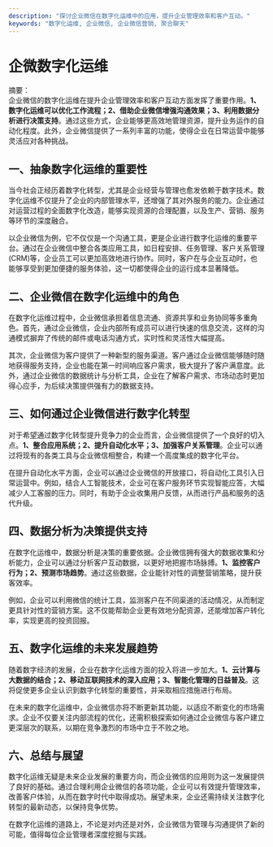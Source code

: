 ```yaml
---
description: "探讨企业微信在数字化运维中的应用，提升企业管理效率和客户互动。"
keywords: "数字化运维, 企业微信, 企业微信营销, 聚合聊天"
---
```

# 企微数字化运维

摘要：  
企业微信的数字化运维在提升企业管理效率和客户互动方面发挥了重要作用。**1、数字化运维可以优化工作流程；2、借助企业微信增强沟通效果；3、利用数据分析进行决策支持**。通过这些方式，企业能够更高效地管理资源，提升业务运作的自动化程度。此外，企业微信提供了一系列丰富的功能，使得企业在日常运营中能够灵活应对各种挑战。

## 一、抽象数字化运维的重要性

当今社会正经历着数字化转型，尤其是企业经营与管理也愈发依赖于数字技术。数字化运维不仅提升了企业的内部管理水平，还增强了其对外服务的能力。企业通过对运营过程的全面数字化改造，能够实现资源的合理配置，以及生产、营销、服务等环节的深度融合。

以企业微信为例，它不仅仅是一个沟通工具，更是企业进行数字化运维的重要平台。通过在企业微信中整合各类应用工具，如日程安排、任务管理、客户关系管理(CRM)等，企业员工可以更加高效地进行协作。同时，客户在与企业互动时，也能够享受到更加便捷的服务体验，这一切都使得企业的运行成本显著降低。

## 二、企业微信在数字化运维中的角色

在数字化运维过程中，企业微信承担着信息流通、资源共享和业务协同等多重角色。首先，通过企业微信，企业内部所有成员可以进行快速的信息交流，这样的沟通模式摒弃了传统的邮件或电话沟通方式，实时性和灵活性大幅提高。

其次，企业微信为客户提供了一种新型的服务渠道。客户通过企业微信能够随时随地获得服务支持，企业也能在第一时间响应客户需求，极大提升了客户满意度。此外，通过企业微信的数据统计与分析工具，企业在了解客户需求、市场动态时更加得心应手，为后续决策提供强有力的数据支持。

## 三、如何通过企业微信进行数字化转型

对于希望通过数字化转型提升竞争力的企业而言，企业微信提供了一个良好的切入点。**1、整合应用系统；2、提升自动化水平；3、加强客户关系管理**。企业可以通过将现有的各类工具与企业微信相整合，构建一个高度集成的数字化平台。

在提升自动化水平方面，企业可以通过企业微信的开放接口，将自动化工具引入日常运营中。例如，结合人工智能技术，企业可在客户服务环节实现智能应答，大幅减少人工客服的压力。同时，有助于企业收集用户反馈，从而进行产品和服务的迭代升级。

## 四、数据分析为决策提供支持

在数字化运维中，数据分析是决策的重要依据。企业微信拥有强大的数据收集和分析能力，企业可以通过分析客户互动数据，以更好地把握市场脉搏。**1、监控客户行为；2、预测市场趋势**。通过这些数据，企业能针对性的调整营销策略，提升获客效率。

例如，企业可以利用微信的统计工具，监测客户在不同渠道的活动情况，从而制定更具针对性的营销方案。这不仅能帮助企业更有效地分配资源，还能增加客户转化率，实现更高的投资回报。

## 五、数字化运维的未来发展趋势

随着数字经济的发展，企业在数字化运维方面的投入将进一步加大。**1、云计算与大数据的结合；2、移动互联网技术的深入应用；3、智能化管理的日益普及**。这将促使更多企业认识到数字化转型的重要性，并采取相应措施进行布局。

在未来的数字化运维中，企业微信亦将不断更新其功能，以适应不断变化的市场需求。企业不仅要关注内部流程的优化，还需积极探索如何通过企业微信与客户建立更深层次的联系，以期在竞争激烈的市场中立于不败之地。

## 六、总结与展望

数字化运维无疑是未来企业发展的重要方向，而企业微信的应用则为这一发展提供了良好的基础。通过合理利用企业微信的各项功能，企业可以有效提升管理效率，改善客户体验，从而在数字时代中取得成功。展望未来，企业还需持续关注数字化转型的最新动态，以保持竞争优势。

在数字化运维的道路上，不论是对内还是对外，企业微信为管理与沟通提供了新的可能，值得每位企业管理者深度挖掘与实践。
